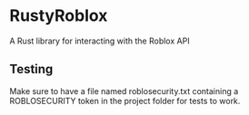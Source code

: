 # RustyRoblox
A Rust library for interacting with the Roblox API

## Testing
Make sure to have a file named roblosecurity.txt containing a ROBLOSECURITY token in the project folder for tests to work.